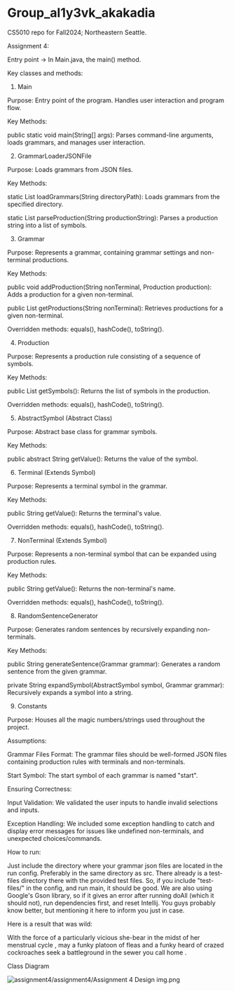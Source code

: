 # Group_al1y3vk_akakadia
CS5010 repo for Fall2024; Northeastern Seattle.

Assignment 4:

Entry point -> In Main.java, the main() method.

Key classes and methods:

1. Main
  
  Purpose: Entry point of the program. Handles user interaction and program flow.
  
  Key Methods:
  
  public static void main(String[] args): Parses command-line arguments, loads grammars, and manages user interaction.
  
2. GrammarLoaderJSONFile
  
  Purpose: Loads grammars from JSON files.
  
  Key Methods:
  
  static List<Grammar> loadGrammars(String directoryPath): Loads grammars from the specified directory.
  
  static List<AbstractSymbol> parseProduction(String productionString): Parses a production string into a list of symbols.
  
3. Grammar
 
  Purpose: Represents a grammar, containing grammar settings and non-terminal productions.
  
  Key Methods:
  
  public void addProduction(String nonTerminal, Production production): Adds a production for a given non-terminal.
  
  public List<Production> getProductions(String nonTerminal): Retrieves productions for a given non-terminal.
  
  Overridden methods: equals(), hashCode(), toString().
  
4. Production
  
  Purpose: Represents a production rule consisting of a sequence of symbols.
  
  Key Methods:
  
  public List<Symbol> getSymbols(): Returns the list of symbols in the production.
  
  Overridden methods: equals(), hashCode(), toString().
  
5. AbstractSymbol (Abstract Class)
  
  Purpose: Abstract base class for grammar symbols.
  
  Key Methods:
  
  public abstract String getValue(): Returns the value of the symbol.
  
6. Terminal (Extends Symbol)
  
  Purpose: Represents a terminal symbol in the grammar.
  
  Key Methods:
  
  public String getValue(): Returns the terminal's value.
  
  Overridden methods: equals(), hashCode(), toString().
  
7. NonTerminal (Extends Symbol)
  
  Purpose: Represents a non-terminal symbol that can be expanded using production rules.
  
  Key Methods:
  
  public String getValue(): Returns the non-terminal's name.
  
  Overridden methods: equals(), hashCode(), toString().
  
8. RandomSentenceGenerator
  
  Purpose: Generates random sentences by recursively expanding non-terminals.
  
  Key Methods:
  
  public String generateSentence(Grammar grammar): Generates a random sentence from the given grammar.
  
  private String expandSymbol(AbstractSymbol symbol, Grammar grammar): Recursively expands a symbol into a string.
  
9. Constants
  
  Purpose: Houses all the magic numbers/strings used throughout the project.


Assumptions:

Grammar Files Format: The grammar files should be well-formed JSON files containing production rules with terminals and non-terminals.

Start Symbol: The start symbol of each grammar is named "start".

Ensuring Correctness:

Input Validation: We validated the user inputs to handle invalid selections and inputs.

Exception Handling: We included some exception handling to catch and display error messages for issues like undefined non-terminals, and unexpected choices/commands.

How to run:

Just include the directory where your grammar json files are located in the run config. Preferably in the same directory as src. There already is a test-files directory there with the provided test files. So, if you include "test-files/" in the config, and run main, it should be good. We are also using Google's Gson library, so if it gives an error after running doAll (which it should not), run dependencies first, and reset Intellij. You guys probably know better, but mentioning it here to inform you just in case.

Here is a result that was wild:

With the force of a particularly vicious she-bear in the midst of her menstrual cycle , may a funky platoon of fleas and a funky heard of crazed cockroaches seek a battleground in the sewer you call home .


Class Diagram

![assignment4/assignment4/Assignment 4 Design img.png](https://github.khoury.northeastern.edu/cs5010seaF24/Group_al1y3vk_akakadia/blob/assignment4/assignment4/assignment4/Assignment%204%20Design%20img.png)
